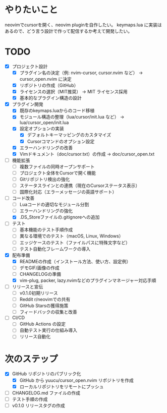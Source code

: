 # やりたいこと
neovimでcursorを開く、neovim pluginを自作したい。
keymaps.lua に実装はあるので、どう言う設計で作って配信するか考えて開発したい。


# TODO
- [x] プロジェクト設計
  - [x] プラグイン名の決定（例: nvim-cursor, cursor.nvim など） → cursor_open.nvim に決定
  - [x] リポジトリの作成（GitHub）
  - [x] ライセンスの選択（MIT推奨） → MIT ライセンス採用
  - [x] 基本的なプラグイン構造の設計

- [x] プラグイン開発
  - [x] 既存のkeymaps.luaからのコード移植
  - [x] モジュール構造の整理（lua/cursor/init.lua など） → lua/cursor_open/init.lua
  - [x] 設定オプションの実装
    - [x] デフォルトキーマッピングのカスタマイズ
    - [x] Cursorコマンドのオプション設定
  - [x] エラーハンドリングの改善
  - [x] Vimドキュメント（doc/cursor.txt）の作成 → doc/cursor_open.txt

- [ ] 機能拡張
  - [ ] 複数ファイルの同時オープンサポート
  - [ ] プロジェクト全体をCursorで開く機能
  - [ ] Gitリポジトリ検出の強化
  - [ ] ステータスラインとの連携（現在のCursorステータス表示）
  - [ ] 国際化対応（エラーメッセージの英語サポート）

- [ ] コード改善
  - [ ] Luaコードの適切なモジュール分割
  - [ ] エラーハンドリングの強化
  - [x] .DS_Storeファイルの.gitignoreへの追加

- [ ] テスト
  - [ ] 基本機能のテスト手順作成
  - [ ] 異なる環境でのテスト（macOS, Linux, Windows）
  - [ ] エッジケースのテスト（ファイルパスに特殊文字など）
  - [ ] テスト自動化フレームワークの導入

- [x] 配布準備
  - [x] READMEの作成（インストール方法、使い方、設定例）
  - [ ] デモGIF/画像の作成
  - [ ] CHANGELOGの準備
  - [x] vim-plug, packer, lazy.nvimなどのプラグインマネージャー対応手順

- [ ] リリースと宣伝
  - [ ] v0.1.0初期リリース
  - [ ] Reddit r/neovimでの共有
  - [ ] GitHub Starsの獲得施策
  - [ ] フィードバックの収集と改善

- [ ] CI/CD
  - [ ] GitHub Actions の設定
  - [ ] 自動テスト実行の仕組み導入
  - [ ] リリース自動化

# 次のステップ
- [x] GitHub リポジトリのパブリック化
  - [x] GitHub から yuucu/cursor_open.nvim リポジトリを作成
  - [x] ローカルリポジトリをリモートにプッシュ
- [ ] CHANGELOG.md ファイルの作成
- [ ] テスト手順の作成
- [ ] v0.1.0 リリースタグの作成 